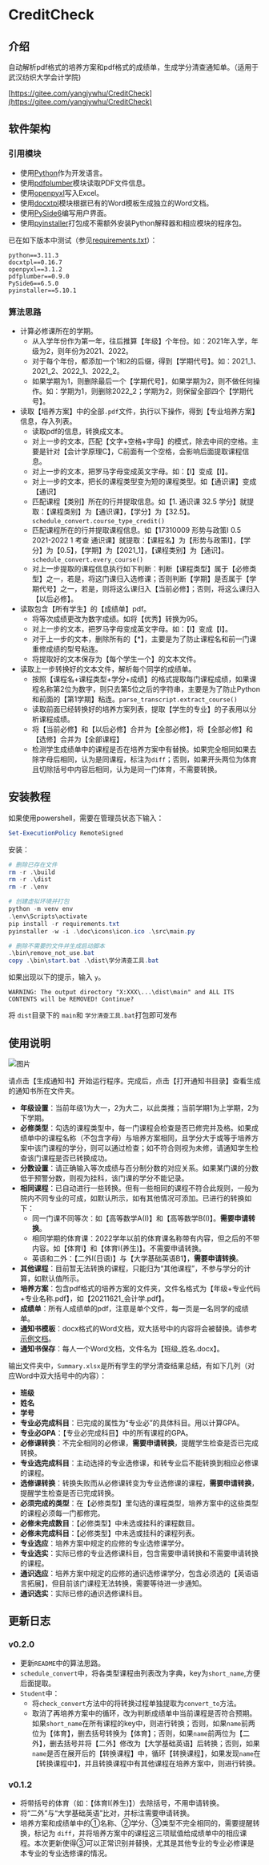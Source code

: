 # CreditCheck

## 介绍

自动解析pdf格式的培养方案和pdf格式的成绩单，生成学分清查通知单。（适用于武汉纺织大学会计学院)

[https://gitee.com/yangjywhu/CreditCheck](https://gitee.com/yangjywhu/CreditCheck)

## 软件架构
### 引用模块
- 使用[Python](https://www.python.org/)作为开发语言。
- 使用[pdfplumber](https://github.com/jsvine/pdfplumber)模块读取PDF文件信息。
- 使用[openpyxl](https://foss.heptapod.net/openpyxl/openpyxl)写入Excel。
- 使用[docxtpl](https://github.com/elapouya/python-docx-template)模块根据已有的Word模板生成独立的Word文档。
- 使用[PySide6](https://wiki.qt.io/Qt_for_Python)编写用户界面。
- 使用[pyinstaller](https://github.com/pyinstaller/pyinstaller)打包成不需额外安装Python解释器和相应模块的程序包。

已在如下版本中测试（参见[requirements.txt](requirements.txt)）：
```
python==3.11.3
docxtpl==0.16.7
openpyxl==3.1.2
pdfplumber==0.9.0
PySide6==6.5.0
pyinstaller==5.10.1
```

### 算法思路
- 计算必修课所在的学期。
  - 从入学年份作为第一年，往后推算【年级】个年份。如：2021年入学，年级为2，则年份为2021、2022。
  - 对于每个年份，都添加一个1和2的后缀，得到【学期代号】。如：2021_1、2021_2、2022_1、2022_2。
  - 如果学期为1，则删除最后一个【学期代号】，如果学期为2，则不做任何操作。如：学期为1，则删除2022_2；学期为2，则保留全部四个【学期代号】。
- 读取【培养方案】中的全部`.pdf`文件，执行以下操作，得到【专业培养方案】信息，存入列表。
  - 读取pdf的信息，转换成文本。
  - 对上一步的文本，匹配【文字+空格+字母】的模式，除去中间的空格。主要是针对【会计学原理C】，C前面有一个空格，会影响后面提取课程信息。
  - 对上一步的文本，把罗马字母变成英文字母。如：【Ⅰ】变成【I】。
  - 对上一步的文本，把长的课程类型变为短的课程类型。如【通识课】变成【通识】
  - 匹配课程【类别】所在的行并提取信息。如【1. 通识课 32.5 学分】就提取：【课程类别】为【通识课】，【学分】为【32.5】。`schedule_convert.course_type_credit()`
  - 匹配课程所在的行并提取课程信息。如【17310009 形势与政策Ⅰ 0.5 2021-2022 1 考查 通识课】就提取：【课程名】为【形势与政策I】，【学分】为【0.5】，【学期】为【2021_1】，【课程类别】为【通识】。`schedule_convert.every_course()`
  - 对上一步提取的课程信息执行如下判断：判断【课程类型】属于【必修类型】之一，若是，将这门课归入选修课；否则判断【学期】是否属于【学期代号】之一，若是，则将这么课归入【当前必修】；否则，将这么课归入【以后必修】。
- 读取包含【所有学生】的【成绩单】pdf。
  - 将等次成绩更改为数字成绩。如将【优秀】转换为95。
  - 对上一步的文本，把罗马字母变成英文字母。如：【Ⅰ】变成【I】。
  - 对于上一步的文本，删除所有的【*】，主要是为了防止课程名和前一门课重修成绩的型号粘连。
  - 将提取好的文本保存为【每个学生一个】的文本文件。
- 读取上一步转换好的文本文件，解析每个同学的成绩单。
  - 按照【课程名+课程类型+学分+成绩】的格式提取每门课程成绩，如果课程名称第2位为数字，则只去第5位之后的字符串，主要是为了防止Python和前面的【第1学期】粘连。`parse_transcript.extract_course()`
  - 读取前面已经转换好的培养方案列表，提取【学生的专业】的子表用以分析课程成绩。
  - 将【当前必修】和【以后必修】合并为【全部必修】，将【全部必修】和【选修】合并为【全部课程】
  - 检测学生成绩单中的课程是否在培养方案中有替换。如果完全相同如果去除字母后相同，认为是同课程，标注为`diff`；否则，如果开头两位为体育且切除括号中内容后相同，认为是同一门体育，不需要转换。



## 安装教程

如果使用powershell，需要在管理员状态下输入：

```powershell
Set-ExecutionPolicy RemoteSigned
```

安装：

```powershell
# 删除已存在文件
rm -r .\build
rm -r .\dist
rm -r .\env

# 创建虚拟环境并打包
python -m venv env
.\env\Scripts\activate
pip install -r requirements.txt
pyinstaller -w -i .\doc\icons\icon.ico .\src\main.py

# 删除不需要的文件并生成启动脚本
.\bin\remove_not_use.bat
copy .\bin\start.bat .\dist\学分清查工具.bat

```

如果出现以下的提示，输入 `y`。

```plaintext
WARNING: The output directory "X:XXX\...\dist\main" and ALL ITS CONTENTS will be REMOVED! Continue?
```

将 `dist`目录下的 `main`和 `学分清查工具.bat`打包即可发布

## 使用说明

![图片](doc/images/main_window.png)

请点击【生成通知书】开始运行程序。完成后，点击【打开通知书目录】查看生成的通知书所在文件夹。

- **年级设置**：当前年级1为大一，2为大二，以此类推；当前学期1为上学期，2为下学期。
- **必修类型**：勾选的课程类型中，每一门课程会检查是否已修完并及格。如果成绩单中的课程名称（不包含字母）与培养方案相同，且学分大于或等于培养方案中该门课程的学分，则可以通过检查；如不符合则视为未修，请通知学生检查该门课程是否已转换成功。
- **分数设置**：请正确输入等次成绩与百分制分数的对应关系。如果某门课的分数低于预警分数，则视为挂科，该门课的学分不能记录。
- **相同课程**：已自动进行一些转换。但有一些相同的课程不符合此规则，一般为院内不同专业的可成，如默认所示，如有其他情况可添加。已进行的转换如下：
  - 同一门课不同等次：如【高等数学A(I)】和【高等数学B(I)】。**需要申请转换**。
  - 相同学期的体育课：2022学年以前的体育课名称带有内容，但之后的不带内容。如【体育I】和【体育I(养生)】。不需要申请转换。
  - 英语和二外：【二外I(日语)】与【大学基础英语B1】，**需要申请转换**。
- **其他课程**：目前暂无法转换的课程，只能归为“其他课程”，不参与学分的计算，如默认值所示。
- **培养方案**：包含pdf格式的培养方案的文件夹，文件名格式为【年级+专业代码+专业名称.pdf】，如【20211621_会计学.pdf】。
- **成绩单**：所有人成绩单的pdf，注意是单个文件，每一页是一名同学的成绩单。
- **通知书模板**：docx格式的Word文档，双大括号中的内容将会被替换。请参考[示例文档](doc\template\template.docx)。
- **通知书保存**：每人一个Word文档，文件名为【班级_姓名.docx】。

输出文件夹中，`Summary.xlsx`是所有学生的学分清查结果总结，有如下几列（对应Word中双大括号中的内容）：

- **班级**
- **姓名**
- **学号**
- **专业必完成科目**：已完成的属性为“专业必”的具体科目。用以计算GPA。
- **专业必GPA**：【专业必完成科目】中的所有课程的GPA。
- **必修课转换**：不完全相同的必修课，**需要申请转换**，提醒学生检查是否已完成转换。
- **专业选完成科目**：主动选择的专业选修课，和转专业后不能转换到相应必修课的课程。
- **选修课转换**：转换失败而从必修课转变为专业选修课的课程，**需要申请转换**，提醒学生检查是否已完成转换。
- **必须完成的类型**：在【必修类型】里勾选的课程类型，培养方案中的这些类型的课程必须每一门都修完。
- **必修未完成数目**：【必修类型】中未选或挂科的课程数目。
- **必修未完成科目**：【必修类型】中未选或挂科的课程列表。
- **专业选应**：培养方案中规定的应修的专业选修课学分。
- **专业选实**：实际已修的专业选修课科目，包含需要申请转换和不需要申请转换的课程。
- **通识选应**：培养方案中规定的应修的通识选修课学分，包含必须选的【英语语言拓展】，但目前该门课程无法转换，需要等待进一步通知。
- **通识选实**：实际已修的通识选修课科目。

## 更新日志

### v0.2.0
- 更新`README`中的算法思路。
- `schedule_convert`中，将各类型课程由列表改为字典，key为`short_name`,方便后面提取。
- `Student`中：
  - 将`check_convert`方法中的将转换过程单独提取为`convert_to`方法。
  - 取消了再培养方案中的循环，改为判断成绩单中当前课程是否符合预期。如果`short_name`在所有课程的key中，则进行转换；否则，如果`name`前两位为【体育】，删去括号转换为【体育】；否则，如果`name`前两位为【二外】，删去括号并将【二外】修改为【大学基础英语】后转换；否则，如果`name`是否在展开后的【转换课程】中，循环【转换课程】，如果发现`name`在【转换课程中】，并且转换课程中有其他课程在培养方案中，则进行转换。

### v0.1.2

- 将带括号的体育（如：【体育I(养生)】）去除括号，不用申请转换。
- 将“二外”与“大学基础英语”比对，并标注需要申请转换。
- 培养方案和成绩单中的①名称、②学分、③类型不完全相同的，需要提醒转换，标记为 `diff`，并将培养方案中的课程这三项赋值给成绩单中的相应课程。本次更新使得③可以正常识别并替换，尤其是其他专业的专业必修课是本专业的专业选修课的情况。
